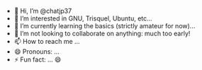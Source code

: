 - 👋 Hi, I’m @chatjp37
- 👀 I’m interested in GNU, Trisquel, Ubuntu, etc...
- 🌱 I’m currently learning the basics (strictly amateur for now)...
- 💞️ I’m not looking to collaborate on anything: much too early!
- 📫 How to reach me ...
- 😄 Pronouns: ...
- ⚡ Fun fact: ...
😄
<!---
chatjp37/chatjp37 is a ✨ special ✨ repository because its `README.md` (this file) appears on your GitHub profile.😄
You can click the Preview link to take a look at your changes.
--->
